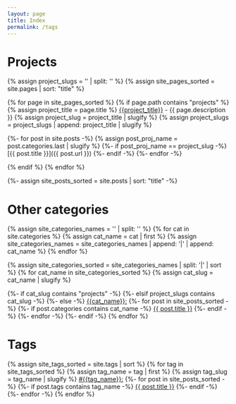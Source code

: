 ```yaml
---
layout: page
title: Index
permalink: /tags
---
```



# Projects

{% assign project_slugs = '' | split: '' %}
{% assign site_pages_sorted = site.pages | sort: "title" %}

{% for page in site_pages_sorted %}
  {% if page.path contains "projects" %}
  {% assign project_title = page.title %}
  <a name="{{project_title | slugify}}"></a>
  <a class="smallcaps nav" href="{{ page.url }}">{{project_title}}</a> - {{ page.description }}
  {% assign project_slug = project_title | slugify %}
  {% assign project_slugs = project_slugs | append: project_title | slugify %}

  {%- for post in site.posts -%}
    {% assign post_proj_name = post.categories.last | slugify %}
    {%- if post_proj_name == project_slug -%}
[{{ post.title }}]({{ post.url }}) <span class="eighthgutter"> </span>
    {%- endif -%}
  {%- endfor -%}

  {% endif %}
{% endfor %}

{%- assign site_posts_sorted = site.posts | sort: "title" -%}

# Other categories

{% assign site_categories_names = '' | split: '' %}
{% for cat in site.categories %}
  {% assign cat_name = cat | first %}
  {% assign site_categories_names = site_categories_names | append: '|' | append: cat_name %}
{% endfor %}

{% assign site_categories_sorted = site_categories_names | split: '|' | sort %}
{% for cat_name in site_categories_sorted %}
  {% assign cat_slug = cat_name | slugify %}

  {%- if cat_slug contains "projects" -%}
  {%- elsif project_slugs contains cat_slug -%}
  {%- else -%}
  <a name="{{cat_slug}}"></a>
  <a class="smallcaps nav" href="{{site.baseurl}}/tags.html#{{ cat_slug }}">{{cat_name}}:</a>
  {%- for post in site_posts_sorted -%}
    {%- if post.categories contains cat_name -%}
<span class="eighthgutter"> </span> [{{ post.title }}]({{post.url}})
    {%- endif -%}
  {%- endfor -%}
  {%- endif -%}
{% endfor %}


# Tags

{% assign site_tags_sorted = site.tags | sort %}
{% for tag in site_tags_sorted %}
  {% assign tag_name = tag | first %}
  {% assign tag_slug = tag_name | slugify %}
  <a name="{{tag_slug}}"></a>
  <a class="smallcaps nav" href="{{site.baseurl}}/tags.html#{{tag_slug}}">#{{tag_name}}:</a>
  {%- for post in site_posts_sorted -%}
    {%- if post.tags contains tag_name -%}
<span class="eighthgutter"> </span> [{{ post.title }}]({{post.url}})
    {%- endif -%}
  {%- endfor -%}
{% endfor %}

